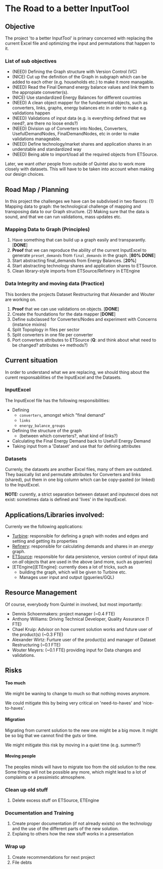 # The Road to a better InputTool

## Objective

The project 'to a better InputTool' is primary concerned with replacing the
current Excel file and optimizing the input and permutations that happen to it.

### List of sub objectives

* (NEED) Defining the Graph structure with Version Control (VC)
* (NICE) Cut up the definition of the Graph in subgraph which can be added to
  each other (e.g. households etc.) to make it more managable.
* (NEED) Read the Final Demand energy balance values and link them to the
  appropiate converter(s).
* (NICE) Use standardized Energy Balances for different countries
* (NEED) A clean object mapper for the fundamental objects, such as converters,
  links, graphs, energy balances etc in order to make e.g. validations happen
* (NEED) Validations of input data (e.g. is everything defined that we need?,
  are there no loose ends?)
* (NEED) Division up of Converters into Nodes, Converters, UsefulDemandNodes,
  FinalDemandNodes, etc in order to make validations manageable.
* (NEED) Define technology/market shares and application shares in an
  understable and standardized way
* (NEED) Being able to import/load all the required objects from ETSource.

Later, we want *other* people from outside of Quintel also to work more closely
with datasets. This will have to be taken into account when making our design
choices.

## Road Map / Planning

In this project the challenges we have can be subdivised in two flavors:
(1) Mapping data to graph: the technological challenge of mapping and
transposing data to our Graph structure. (2) Making sure that the data is
sound, and that we can run validations, mass updates etc.

### Mapping Data to Graph (Principles)

1. Have something that can build up a graph easily and transparantly.[**DONE**]
2. **Proof** that we can reproduce the ability of the current InputExcel to
   generate `preset_demands` from `final_demands` in the graph.  [**80% DONE**]
3. Start abstracting final_demands from Energy Balances. [**20%**]
4. Start abstracting technology shares and application shares to ETSource.
5. Clean library-style imports from ETSource/Refinery in ETEngine

### Data Integrity and moving data (Practice)

This borders the projects Dataset Restructuring that Alexander and Wouter are
working on.

1. **Proof** that we can use validations on objects. [**DONE**]
2. Create the foundations for the data mapper [**DONE**]
3. Define subclassed for Converters/Nodes and experiment with Concerns
   (instance mixins)
4. Split Topoplogy in files per sector
5. Split converters in one file per converter
6. Port converters attributes to ETSource (**Q**: and think about what need to
   be changed? attributes <-> methods?)

## Current situation

In order to understand what we are replacing, we should thing about the curent
responsabilities of the InputExcel and the Datasets.

### InputExcel

The InputExcel file has the following responsibilities:
* Defining
  * `converters`, amongst which "final demand"
  * `links`
  * `energy_balance_groups`
* Defining the structure of the graph
  * (between which converters?, what kind of links?)
* Calculating the Final Energy Demand back to Usefull Energy Demand
* Taking input from a 'Dataset' and use that for defining attributes

### Datasets

Currenly, the datasets are another Excel files, many of them are outdated. They
basically list and permutate attributes for Converters and links (shared), put
them in one big column which can be copy-pasted (or linked) to the
InputExcel.

**NOTE:** curently, a strict separation between dataset and inputexcel does not
exist: sometimes data is defined and 'lives' in the InputExcel.

## Applications/Libraries involved:

Currenly we the following applications:

* [Turbine][Turbine]: responsible for defining a graph with nodes and edges and
  setting and getting its properties
* [Refinery][Refinery]: responsible for calculating demands and shares in an
  *energy* graph.
* [ETSource][ETSource]: responsible for data persistence, version control of
  input data on *all* objects that are used in the above (and more, such as
  gqueries)
* [ETEngine][ETEngine]: currently does a lot of tricks, such as
  * building the graph, which will be given to Turbine etc.
  * Manages user input and output (gqueries/GQL)

## Resource Management

Of course, everybody from Quintel in involved, but most importantly:

* Dennis Schoenmakers: project manager (~0.4 FTE)
* Anthony Williams: Driving Technical Developer, Quality Assurance  (1 FTE)
* Chael Kruip: Advisor on how current solution works and future
  user of the product(s) (~0.3 FTE)
* Alexander Wirtz: Furture user of the product(s) and manager of Dataset
  Restructuring (~0.1 FTE)
* Wouter Meyers: (~0.1 FTE) providing input for Data changes and validations.

## Risks

#### Too much

We might be waning to change to much so that nothing moves anymore.

We could mitigate this by being very critical on 'need-to-haves' and
'nice-to-haves'.

#### Migration

Migrating from current solution to the new one might be a big move. It might
be so big that we cannot find the guts or time.

We might mitigate this risk by moving in a quiet time (e.g. summer?)

#### Moving people

The peoples minds will have to migrate too from the old solution to the new.
Some things will not be possible any more, which might lead to a lot of
complaints or a pessimistic atmosphere.

### Clean up old stuff

1. Delete excess stuff on ETSource, ETEngine

### Documentation and Training

1. Create proper documentation (if not already exists) on the technology and
   the use of the different parts of the new solution.
2. Explaing to others how the new stuff works in a presentation

### Wrap up

1. Create recommendations for next project
2. File debts


[Turbine]: https://github.com/quintel/turbine
[Refinery]: https://github.com/quintel/refinery
[ETSource]: https://github.com/quintel/etsource
